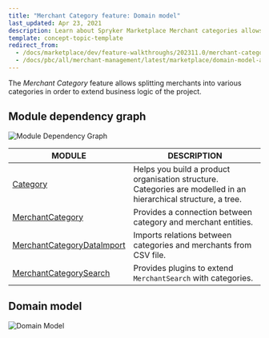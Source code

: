 ```yaml
---
title: "Merchant Category feature: Domain model"
last_updated: Apr 23, 2021
description: Learn about Spryker Marketplace Merchant categories allows grouping merchants by categories within your Spryker B2B Project.
template: concept-topic-template
redirect_from:
  - /docs/marketplace/dev/feature-walkthroughs/202311.0/merchant-category-feature-walkthrough.html
  - /docs/pbc/all/merchant-management/latest/marketplace/domain-model-and-relationships/merchant-category-feature-domain-model.html
---
```


The *Merchant Category* feature allows splitting merchants into various categories in order to extend business logic of the project.

## Module dependency graph

![Module Dependency Graph](https://confluence-connect.gliffy.net/embed/image/19aac040-a607-4a20-8edf-a81473e293e9.png?utm_medium=live&utm_source=custom)

| MODULE     | DESCRIPTION |
|---|---|
| [Category](https://github.com/spryker/category) | Helps you build a product organisation structure. Categories are modelled in an hierarchical structure, a tree.  |
| [MerchantCategory](https://github.com/spryker/merchant-category) | Provides a connection between category and merchant entities. |
| [MerchantCategoryDataImport](https://github.com/spryker/merchant-category-data-import) | Imports relations between categories and merchants from CSV file. |
| [MerchantCategorySearch](https://github.com/spryker/merchant-category-search) | Provides plugins to extend `MerchantSearch` with categories. |

## Domain model

![Domain Model](https://confluence-connect.gliffy.net/embed/image/2f9ddeb3-aefe-4511-b1d0-7936a7935c6a.png?utm_medium=live&utm_source=custom)
